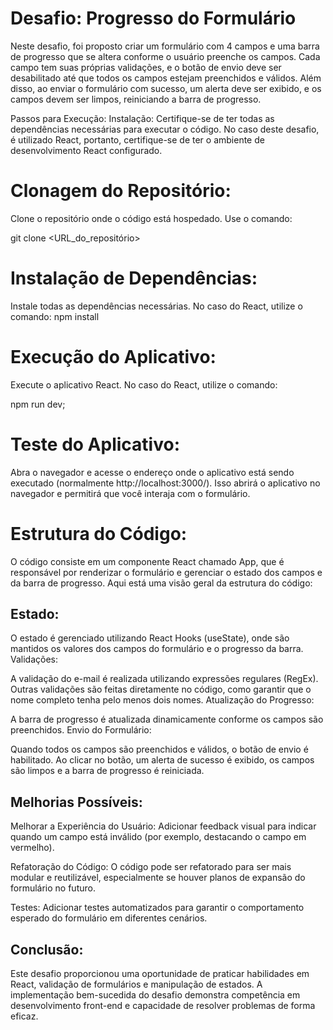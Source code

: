 # Desafio: Progresso do Formulário
Neste desafio, foi proposto criar um formulário com 4 campos e uma barra de progresso que se altera conforme o usuário preenche os campos. Cada campo tem suas próprias validações, e o botão de envio deve ser desabilitado até que todos os campos estejam preenchidos e válidos. Além disso, ao enviar o formulário com sucesso, um alerta deve ser exibido, e os campos devem ser limpos, reiniciando a barra de progresso.

Passos para Execução:
Instalação:
Certifique-se de ter todas as dependências necessárias para executar o código. No caso deste desafio, é utilizado React, portanto, certifique-se de ter o ambiente de desenvolvimento React configurado.

# Clonagem do Repositório:
Clone o repositório onde o código está hospedado. Use o comando:

git clone <URL_do_repositório>

# Instalação de Dependências:
Instale todas as dependências necessárias. No caso do React, utilize o comando:
npm install
# Execução do Aplicativo:
Execute o aplicativo React. No caso do React, utilize o comando:

npm run dev;
# Teste do Aplicativo:
Abra o navegador e acesse o endereço onde o aplicativo está sendo executado (normalmente http://localhost:3000/). Isso abrirá o aplicativo no navegador e permitirá que você interaja com o formulário.

# Estrutura do Código:
O código consiste em um componente React chamado App, que é responsável por renderizar o formulário e gerenciar o estado dos campos e da barra de progresso. Aqui está uma visão geral da estrutura do código:

## Estado:

O estado é gerenciado utilizando React Hooks (useState), onde são mantidos os valores dos campos do formulário e o progresso da barra.
Validações:

A validação do e-mail é realizada utilizando expressões regulares (RegEx).
Outras validações são feitas diretamente no código, como garantir que o nome completo tenha pelo menos dois nomes.
Atualização do Progresso:

A barra de progresso é atualizada dinamicamente conforme os campos são preenchidos.
Envio do Formulário:

Quando todos os campos são preenchidos e válidos, o botão de envio é habilitado. Ao clicar no botão, um alerta de sucesso é exibido, os campos são limpos e a barra de progresso é reiniciada.
## Melhorias Possíveis:
Melhorar a Experiência do Usuário: Adicionar feedback visual para indicar quando um campo está inválido (por exemplo, destacando o campo em vermelho).

Refatoração do Código: O código pode ser refatorado para ser mais modular e reutilizável, especialmente se houver planos de expansão do formulário no futuro.

Testes: Adicionar testes automatizados para garantir o comportamento esperado do formulário em diferentes cenários.

## Conclusão:
Este desafio proporcionou uma oportunidade de praticar habilidades em React, validação de formulários e manipulação de estados. A implementação bem-sucedida do desafio demonstra competência em desenvolvimento front-end e capacidade de resolver problemas de forma eficaz.
